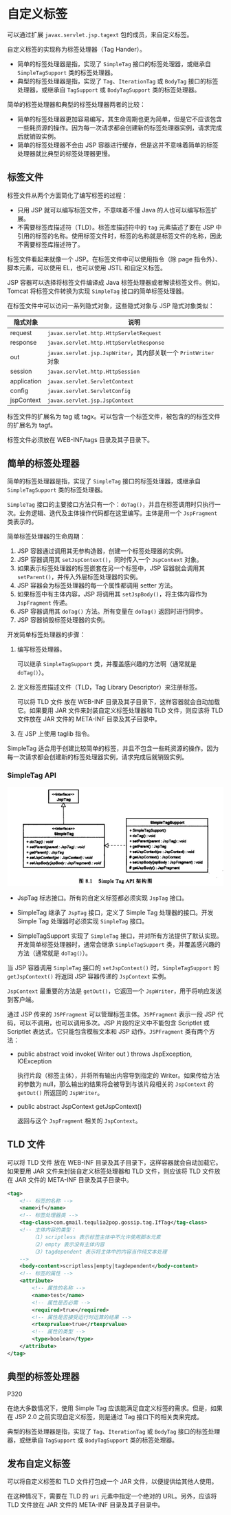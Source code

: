 # 自定义标签

可以通过扩展 `javax.servlet.jsp.tagext` 包的成员，来自定义标签。

自定义标签的实现称为标签处理器（Tag Hander）。

* 简单的标签处理器是指，实现了 `SimpleTag` 接口的标签处理器，或继承自 `SimpleTagSupport` 类的标签处理器。
* 典型的标签处理器是指，实现了 `Tag`、`IterationTag` 或 `BodyTag` 接口的标签处理器，或继承自 `TagSupport` 或 `BodyTagSupport` 类的标签处理器。

简单的标签处理器和典型的标签处理器两者的比较：

* 简单的标签处理器更加容易编写，其生命周期也更为简单，但是它不应该包含一些耗资源的操作。因为每一次请求都会创建新的标签处理器实例，请求完成后就销毁实例。
* 简单的标签处理器不会由 JSP 容器进行缓存，但是这并不意味着简单的标签处理器就比典型的标签处理器更慢。

## 标签文件

标签文件从两个方面简化了编写标签的过程：

* 只用 JSP 就可以编写标签文件，不意味着不懂 Java 的人也可以编写标签扩展。
* 不需要标签库描述符（TLD）。标签库描述符中的 `tag` 元素描述了要在 JSP 中引用的标签的名称。使用标签文件时，标签的名称就是标签文件的名称，因此不需要标签库描述符了。

标签文件看起来就像一个 JSP。在标签文件中可以使用指令（除 page 指令外）、脚本元素，可以使用 EL，也可以使用 JSTL 和自定义标签。

JSP 容器可以选择将标签文件编译成 Java 标签处理器或者解读标签文件。例如，Tomcat 将标签文件转换为实现 `SimpleTag` 接口的简单标签处理器。

在标签文件中可以访问一系列隐式对象，这些隐式对象与 JSP 隐式对象类似：

隐式对象 | 说明
------- | ---
request | `javax.servlet.http.HttpServletRequest`
response | `javax.servlet.http.HttpServletResponse`
out | `javax.servlet.jsp.JspWriter`，其内部关联一个 `PrintWriter` 对象
session | `javax.servlet.http.HttpSession`
application | `javax.servlet.ServletContext`
config | `javax.servlet.ServletConfig`
jspContext | `javax.servlet.jsp.JspContext`

标签文件的扩展名为 tag 或 tagx。可以包含一个标签文件，被包含的的标签文件的扩展名为 tagf。

标签文件必须放在 WEB-INF/tags 目录及其子目录下。

## 简单的标签处理器

简单的标签处理器是指，实现了 `SimpleTag` 接口的标签处理器，或继承自 `SimpleTagSupport` 类的标签处理器。

`SimpleTag` 接口的主要接口方法只有一个：`doTag()`，并且在标签调用时只执行一次。业务逻辑、迭代及主体操作代码都在这里编写。主体是用一个 `JspFragment` 类表示的。

简单标签处理器的生命周期：

1. JSP 容器通过调用其无参构造器，创建一个标签处理器的实例。
2. JSP 容器调用其 `setJspContext()`，同时传入一个 `JspContext` 对象。
3. 如果表示标签处理器的标签嵌套在另一个标签中，JSP 容器就会调用其 `setParent()`，并传入外层标签处理器的实例。
4. JSP 容器会为标签处理器的每一个属性都调用 setter 方法。
5. 如果标签中有主体内容，JSP 将调用其 `setJspBody()`，将主体内容作为 `JspFragment` 传递。
6. JSP 容器调用其 `doTag()` 方法。所有变量在 `doTag()` 返回时进行同步。
7. JSP 容器销毁标签处理器的实例。

开发简单标签处理器的步骤：

1. 编写标签处理器。

	可以继承 `SimpleTagSupport` 类，并覆盖感兴趣的方法啊（通常就是 `doTag(）`）。

2. 定义标签库描述文件（TLD，Tag Library Descriptor）来注册标签。

	可以将 TLD 文件 放在 WEB-INF 目录及其子目录下，这样容器就会自动加载它。如果要用 JAR 文件来封装自定义标签处理器和 TLD 文件，则应该将 TLD 文件放在 JAR 文件的 META-INF 目录及其子目录中。

3. 在 JSP 上使用 taglib 指令。

SimpleTag 适合用于创建比较简单的标签，并且不包含一些耗资源的操作。因为每一次请求都会创建新的标签处理器实例，请求完成后就销毁实例。

### SimpleTag API

![](images/SimpleTag-API.png)

* JspTag 标志接口。所有的自定义标签都必须实现 `JspTag` 接口。

* SimpleTag 继承了 `JspTag` 接口，定义了 Simple Tag 处理器的接口。开发 Simple Tag 处理器时必须实现 `SimpleTag` 接口。

* SimpleTagSupport 实现了 `SimpleTag` 接口，并对所有方法提供了默认实现。开发简单标签处理器时，通常会继承 `SimpleTagSupport` 类，并覆盖感兴趣的方法（通常就是 `doTag(）`）。

当 JSP 容器调用 `SimpleTag` 接口的 `setJspContext()` 时，`SimpleTagSupport` 的 `getJspContext()` 将返回 JSP 容器传递的 `JspContext` 实例。

`JspContext` 最重要的方法是 `getOut()`，它返回一个 `JspWriter`，用于将响应发送到客户端。

通过 JSP 传来的 `JSPFragment` 可以管理标签主体。`JSPFragment` 表示一段 JSP 代码，可以不调用，也可以调用多次。JSP 片段的定义中不能包含 Scriptlet 或 Scriptlet 表达式，它只能包含模板文本和 JSP 动作。`JSPFragment` 类有两个方法：

* public abstract void invoke( Writer out ) throws JspException, IOException

	执行片段（标签主体），并将所有输出内容导到指定的 Writer。如果传给方法的参数为 null，那么输出的结果将会被导到与该片段相关的 `JspContext` 的 `getOut()` 所返回的 `JspWriter`。

* public abstract JspContext getJspContext()

	返回与这个 `JspFragment` 相关的 `JspContext`。

## TLD 文件

可以将 TLD 文件 放在 WEB-INF 目录及其子目录下，这样容器就会自动加载它。如果要用 JAR 文件来封装自定义标签处理器和 TLD 文件，则应该将 TLD 文件放在 JAR 文件的 META-INF 目录及其子目录中。

```xml
<tag>
	<!-- 标签的名称 -->
	<name>if</name>
	<!-- 标签处理器类 -->
	<tag-class>com.gmail.tequlia2pop.gossip.tag.IfTag</tag-class>
	<!-- 主体内容的类型：
		（1）scriptless 表示标签主体中不允许使用脚本元素
		（2）empty 表示没有主体内容
		（3）tagdependent 表示将主体中的内容当作纯文本处理
	-->
	<body-content>scriptless|empty|tagdependent</body-content>
	<!-- 标签的属性 -->
	<attribute>
		<!-- 属性的名称 -->
		<name>test</name>
		<!-- 属性是否必需 -->
		<required>true</required>
		<!-- 属性是否接受运行时运算的结果 -->
		<rtexprvalue>true</rtexprvalue>
		<!-- 属性的类型 -->
		<type>boolean</type>
	</attribute>
</tag>
```

## 典型的标签处理器

P320

在绝大多数情况下，使用 Simple Tag 应该能满足自定义标签的需求。但是，如果在 JSP 2.0 之前实现自定义标签，则是通过 Tag 接口下的相关类来完成。

典型的标签处理器是指，实现了 `Tag`、`IterationTag` 或 `BodyTag` 接口的标签处理器，或继承自 `TagSupport` 或 `BodyTagSupport` 类的标签处理器。

## 发布自定义标签

可以将自定义标签和 TLD 文件打包成一个 JAR 文件，以便提供给其他人使用。

在这种情况下，需要在 TLD 的 `uri` 元素中指定一个绝对的 URL。另外，应该将 TLD 文件放在 JAR 文件的 META-INF 目录及其子目录中。

